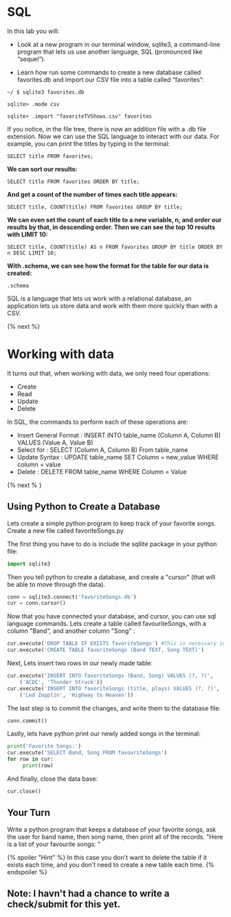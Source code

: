 # SQL

In this lab you will:

- Look at a new program in our terminal window, sqlite3, a command-line program that lets us use another language, SQL (pronounced like “sequel”).

- Learn how run some commands to create a new database called favorites.db and import our CSV file into a table called “favorites”:

```
~/ $ sqlite3 favorites.db
```
```
sqlite> .mode csv
```
```
sqlite> .import "favoriteTVShows.csv" favorites
```
If you notice, in the file tree, there is now an addition file with a .db file extension. Now we can use the SQL language to interact with our data.  For example, you can print the titles by typing in the terminal:

```
SELECT title FROM favorites; 
```

**We can sort our results:**

```
SELECT title FROM favorites ORDER BY title;
```

**And get a count of the number of times each title appears:**

```
SELECT title, COUNT(title) FROM favorites GROUP BY title;
```
**We can even set the count of each title to a new variable, n, and order our results by that, in descending order. Then we can see the top 10 results with LIMIT 10:**

```
SELECT title, COUNT(title) AS n FROM favorites GROUP BY title ORDER BY n DESC LIMIT 10;
```
**With .schema, we can see how the format for the table for our data is created:**

```
.schema
```
SQL is a language that lets us work with a relational database, an application lets us store data and work with them more quickly than with a CSV.

{% next %}

# Working with data

It turns out that, when working with data, we only need four operations:

- Create
- Read
- Update 
- Delete

In SQL, the commands to perform each of these operations are:

- Insert        General Format : INSERT INTO table_name (Column A, Column B) VALUES (Value A, Value B)
- Select               for     : SELECT (Column A, Column B) From table_name
- Update              Syntax   : UPDATE table_name SET Column = new_value WHERE column = value
- Delete                       : DELETE FROM table_name WHERE Column = Value

{% next % }

## Using Python to Create a Database

Lets create a simple python program to keep track of your favorite songs.  Create a new file called favoriteSongs.py

The first thing you have to do is include the sqllite package in your python file:
```python
import sqlite3
```
Then you tell python to create a database, and create a "cursor" (that will be able to move through the data).
```python
conn = sqlite3.connect('favoriteSongs.db')
cur = conn.cursor()
```

Now that you have connected your database, and cursor, you can use sql language commands.  Lets create a table called favouriteSongs, with a column "Band", and another column "Song" :

```python
cur.execute('DROP TABLE IF EXISTS favoriteSongs') #This is necessary in case a table with same name exists
cur.execute('CREATE TABLE favoriteSongs (Band TEXT, Song TEXT)')
```
Next, Lets insert two rows in our newly made table:
```python
cur.execute('INSERT INTO favoriteSongs (Band, Song) VALUES (?, ?)',
    ('ACDC', 'Thunder Struck'))
cur.execute('INSERT INTO favoriteSongs (title, plays) VALUES (?, ?)',
    ('Led Zepplin', 'Highway to Heaven'))
```
The last step is to commit the changes, and write them to the database file:

```python
conn.commit()
```
Lastly, lets have python print our newly added songs in the terminal:

```python
print('Favorite Songs:')
cur.execute('SELECT Band, Song FROM favouriteSongs')
for row in cur:
     print(row)
```
And finally, close the data base:
```python
cur.close()
```
## Your Turn

Write a python program that keeps a database of your favorite songs, ask the user for band name, then song name, then print all of the records.  "Here is a list of your favourite songs: "

{% spoiler "Hint" %}
In this case you don't want to delete the table if it exists each time, and you don't need to create a new table each time.
{% endspoiler %}

## Note: I havn't had a chance to write a check/submit for this yet.

